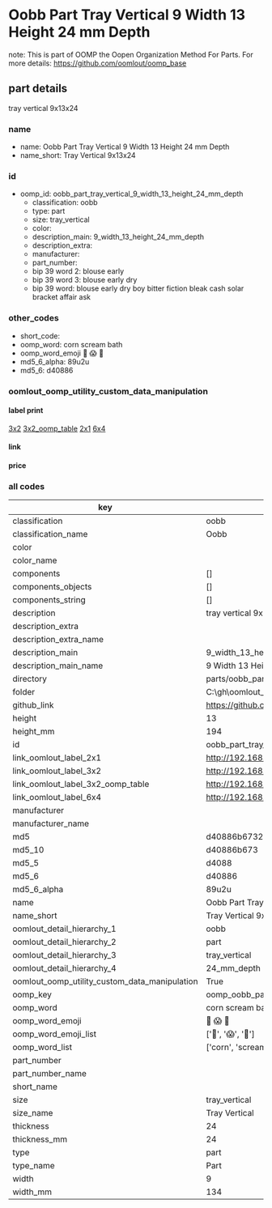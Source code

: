 # Oobb Part Tray Vertical 9 Width 13 Height 24 mm Depth  

note: This is part of OOMP the Oopen Organization Method For Parts. For more details: https://github.com/oomlout/oomp_base

##  part details
  



tray vertical 9x13x24



### name
* name: Oobb Part Tray Vertical 9 Width 13 Height 24 mm Depth
* name_short: Tray Vertical 9x13x24 
### id
* oomp_id: oobb_part_tray_vertical_9_width_13_height_24_mm_depth
  * classification: oobb
  * type: part
  * size: tray_vertical
  * color: 
  * description_main: 9_width_13_height_24_mm_depth
  * description_extra: 
  * manufacturer: 
  * part_number: 
  * bip 39 word 2: blouse early
  * bip 39 word 3: blouse early dry
  * bip 39 word: blouse early dry boy bitter fiction bleak cash solar bracket affair ask

### other_codes
* short_code: 
* oomp_word: corn scream bath
* oomp_word_emoji :corn: :scream: :bath:
* md5_6_alpha: 89u2u
* md5_6: d40886






### oomlout_oomp_utility_custom_data_manipulation
#### label print
[3x2](http://192.168.1.245:1112/?label=oomp%2089u2u)
[3x2_oomp_table](http://192.168.1.108:1112/?label=oomp%2089u2u)
[2x1](http://192.168.1.242:1112/?label=oomp%2089u2u)
[6x4](http://192.168.1.55:1112/?label=oomp%2089u2u)    

#### link

                              

#### price







### all codes 
| key | value |  
| --- | --- |  
| classification | oobb |  
| classification_name | Oobb |  
| color |  |  
| color_name |  |  
| components | [] |  
| components_objects | [] |  
| components_string | [] |  
| description | tray vertical 9x13x24 |  
| description_extra |  |  
| description_extra_name |  |  
| description_main | 9_width_13_height_24_mm_depth |  
| description_main_name | 9 Width 13 Height 24 mm Depth |  
| directory | parts/oobb_part_tray_vertical_9_width_13_height_24_mm_depth |  
| folder | C:\gh\oomlout_oobb_version_4_generated_parts\parts\oobb_part_tray_vertical_9_width_13_height_24_mm_depth |  
| github_link | https://github.com/oomlout/oomlout_oomp_part_src/tree/main/parts/oobb_part_tray_vertical_9_width_13_height_24_mm_depth |  
| height | 13 |  
| height_mm | 194 |  
| id | oobb_part_tray_vertical_9_width_13_height_24_mm_depth |  
| link_oomlout_label_2x1 | http://192.168.1.242:1112/?label=oomp%2089u2u |  
| link_oomlout_label_3x2 | http://192.168.1.245:1112/?label=oomp%2089u2u |  
| link_oomlout_label_3x2_oomp_table | http://192.168.1.108:1112/?label=oomp%2089u2u |  
| link_oomlout_label_6x4 | http://192.168.1.55:1112/?label=oomp%2089u2u |  
| manufacturer |  |  
| manufacturer_name |  |  
| md5 | d40886b6732342f1570b61aa875148c1 |  
| md5_10 | d40886b673 |  
| md5_5 | d4088 |  
| md5_6 | d40886 |  
| md5_6_alpha | 89u2u |  
| name | Oobb Part Tray Vertical 9 Width 13 Height 24 mm Depth |  
| name_short | Tray Vertical 9x13x24  |  
| oomlout_detail_hierarchy_1 | oobb |  
| oomlout_detail_hierarchy_2 | part |  
| oomlout_detail_hierarchy_3 | tray_vertical |  
| oomlout_detail_hierarchy_4 | 24_mm_depth |  
| oomlout_oomp_utility_custom_data_manipulation | True |  
| oomp_key | oomp_oobb_part_tray_vertical_9_width_13_height_24_mm_depth |  
| oomp_word | corn scream bath |  
| oomp_word_emoji | :corn: :scream: :bath: |  
| oomp_word_emoji_list | [':corn:', ':scream:', ':bath:'] |  
| oomp_word_list | ['corn', 'scream', 'bath'] |  
| part_number |  |  
| part_number_name |  |  
| short_name |  |  
| size | tray_vertical |  
| size_name | Tray Vertical |  
| thickness | 24 |  
| thickness_mm | 24 |  
| type | part |  
| type_name | Part |  
| width | 9 |  
| width_mm | 134 |  
